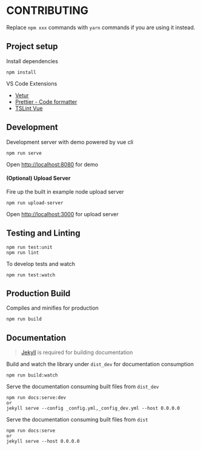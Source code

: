 # CONTRIBUTING

Replace `npm xxx` commands with `yarn` commands if you are using it instead.

## Project setup

Install dependencies

```
npm install
```

VS Code Extensions

- [Vetur](https://marketplace.visualstudio.com/items?itemName=octref.vetur)
- [Prettier - Code formatter](https://marketplace.visualstudio.com/items?itemName=esbenp.prettier-vscode)
- [TSLint Vue](https://marketplace.visualstudio.com/items?itemName=prograhammer.tslint-vue)

## Development

Development server with demo powered by vue cli

```
npm run serve
```

Open [http://localhost:8080](http://localhost:8080) for demo

#### (Optional) Upload Server

Fire up the built in example node upload server

```
npm run upload-server
```

Open [http://localhost:3000](http://localhost:3000) for upload server

## Testing and Linting

```
npm run test:unit
npm run lint
```

To develop tests and watch

```
npm run test:watch
```

## Production Build

Compiles and minifies for production

```
npm run build
```

## Documentation

> [Jekyll](https://jekyllrb.com/) is required for building documentation

Build and watch the library under `dist_dev` for documentation consumption

```
npm run build:watch
```

Serve the documentation consuming built files from `dist_dev`

```
npm run docs:serve:dev
or
jekyll serve --config _config.yml,_config_dev.yml --host 0.0.0.0
```

Serve the documentation consuming built files from `dist`

```
npm run docs:serve
or
jekyll serve --host 0.0.0.0
```
